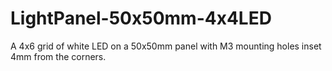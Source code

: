 # LightPanel-50x50mm-4x4LED
A 4x6 grid of white LED on a 50x50mm panel with M3 mounting holes inset 4mm from the corners.
